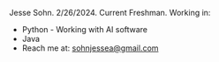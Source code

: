 Jesse Sohn.
2/26/2024.
Current Freshman.
Working in:
  - Python
        - Working with AI software
  - Java
- Reach me at: sohnjessea@gmail.com
    
